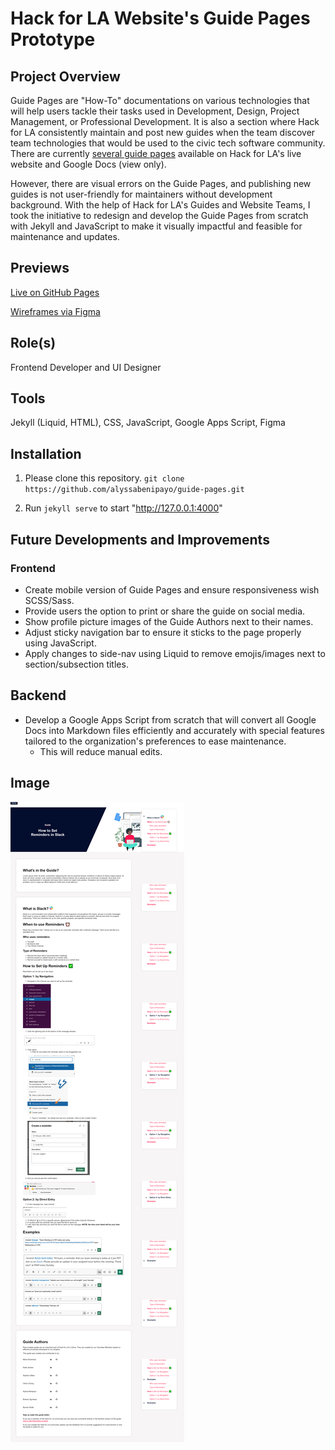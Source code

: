 # Hack for LA Website's Guide Pages Prototype

## Project Overview
Guide Pages are "How-To" documentations on various technologies that will help users tackle their tasks used in Development, Design, Project Management, or Professional Development. It is also a section where Hack for LA consistently maintain and post new guides when the team discover team technologies that would be used to the civic tech software community. There are currently [several guide pages](https://www.hackforla.org/toolkit/) available on Hack for LA's live website and Google Docs (view only).

However, there are visual errors on the Guide Pages, and publishing new guides is not user-friendly for maintainers without development background. With the help of Hack for LA's Guides and Website Teams, I took the initiative to redesign and develop the Guide Pages from scratch with Jekyll and JavaScript to make it visually impactful and feasible for maintenance and updates.

## Previews
[Live on GitHub Pages](https://alyssabenipayo.github.io/guide-pages/)

[Wireframes via Figma](https://www.figma.com/file/n0YHiNO4MDA9SrMJPPIjoW/Hack-for-LA---Guide-Pages?node-id=118%3A3292)

## Role(s)
Frontend Developer and UI Designer

## Tools
Jekyll (Liquid, HTML), CSS, JavaScript, Google Apps Script, Figma

## Installation
1. Please clone this repository.
`git clone https://github.com/alyssabenipayo/guide-pages.git`

2. Run `jekyll serve` to start "http://127.0.0.1:4000"

## Future Developments and Improvements

### Frontend
- Create mobile version of Guide Pages and ensure responsiveness wish SCSS/Sass.
- Provide users the option to print or share the guide on social media. 
- Show profile picture images of the Guide Authors next to their names.
- Adjust sticky navigation bar to ensure it sticks to the page properly using JavaScript.
- Apply changes to side-nav using Liquid to remove emojis/images next to section/subsection titles.

## Backend
- Develop a Google Apps Script from scratch that will convert all Google Docs into Markdown files efficiently and accurately with special features tailored to the organization's preferences to ease maintenance. 
  - This will reduce manual edits.

## Image
![screencapture-127-0-0-1-4000-guide-pages-how-to-set-reminders-in-slack-2022-04-12-03_53_26](./assets/images/screencapture-127-0-0-1-4000-guide-pages-how-to-set-reminders-in-slack-2022-04-12-03_53_26.png "screen capture")
